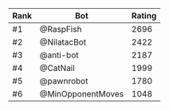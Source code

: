 Rank|Bot|Rating
---|---|---
#1|@RaspFish|2696
#2|@NilatacBot|2422
#3|@anti-bot|2187
#4|@CatNail|1999
#5|@pawnrobot|1780
#6|@MinOpponentMoves|1048
